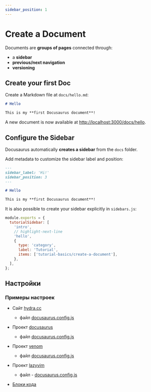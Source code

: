 ```yaml
---
sidebar_position: 1
---
```


# Create a Document

Documents are **groups of pages** connected through:

- a **sidebar**
- **previous/next navigation**
- **versioning**

## Create your first Doc

Create a Markdown file at `docs/hello.md`:

```md title="docs/hello.md"
# Hello

This is my **first Docusaurus document**!
```

A new document is now available at [http://localhost:3000/docs/hello](http://localhost:3000/docs/hello).

## Configure the Sidebar

Docusaurus automatically **creates a sidebar** from the `docs` folder.

Add metadata to customize the sidebar label and position:

```md title="docs/hello.md" {1-4}
---
sidebar_label: 'Hi!'
sidebar_position: 3
---

# Hello

This is my **first Docusaurus document**!
```

It is also possible to create your sidebar explicitly in `sidebars.js`:

```js title="sidebars.js"
module.exports = {
  tutorialSidebar: [
    'intro',
    // highlight-next-line
    'hello',
    {
      type: 'category',
      label: 'Tutorial',
      items: ['tutorial-basics/create-a-document'],
    },
  ],
};
```

## Настройки

### Примеры настроек

- Сайт [hydra.cc](https://hydra.cc/)
  - файл [docusaurus.config.js](https://github.com/facebookresearch/hydra/blob/main/website/docusaurus.config.js)

- Проект [docusaurus](https://docusaurus.io/)
  - файл [docusaurus.config.js](https://github.com/facebook/docusaurus/blob/main/website/docusaurus.config.js)

- Проект [venom](https://docs.venom.foundation/) 
  - файл [docusaurus.config.js](https://github.com/venom-blockchain/venom-blockchain.github.io/blob/main/docusaurus.config.js)
  
- Проект [lazyvim](https://www.lazyvim.org/) 
  - файл - [docusaurus.config.js](https://github.com/LazyVim/lazyvim.github.io/blob/main/docusaurus.config.js)
  

- [Блоки кода](https://docusaurus.io/docs/markdown-features/code-blocks)
